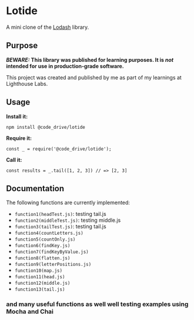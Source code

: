 # Lotide

A mini clone of the [Lodash](https://lodash.com) library.

## Purpose

**_BEWARE:_ This library was published for learning purposes. It is _not_ intended for use in production-grade software.**

This project was created and published by me as part of my learnings at Lighthouse Labs. 

## Usage

**Install it:**

`npm install @code_drive/lotide`

**Require it:**

`const _ = require('@code_drive/lotide');`

**Call it:**

`const results = _.tail([1, 2, 3]) // => [2, 3]`

## Documentation

The following functions are currently implemented:

* `function1(headTest.js)`: testing tail.js
* `function2(middleTest.js)`: testing middle.js
* `function3(tailTest.js)`: testing tail.js
* `function4(countLetters.js)`
* `function5(countOnly.js)`
* `function6(findKey.js)`
* `function7(findKeyByValue.js)`
* `function8(flatten.js)`
* `function9(letterPositions.js)`
* `function10(map.js)`
* `function11(head.js)`
* `function12(middle.js)`
* `function13(tail.js)` 
### and many useful functions as well well testing examples using Mocha and Chai

